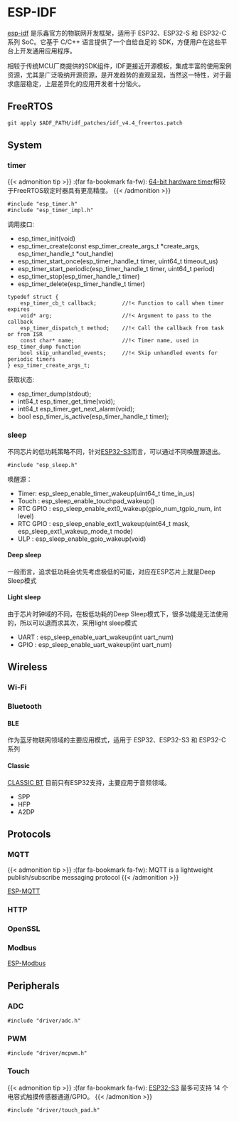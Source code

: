 # ESP-IDF



[esp-idf](https://docs.os-q.com/espidf) 是乐鑫官方的物联网开发框架，适用于 ESP32、ESP32-S 和 ESP32-C 系列 SoC。它基于 C/C++ 语言提供了一个自给自足的 SDK，方便用户在这些平台上开发通用应用程序。

相较于传统MCU厂商提供的SDK组件，IDF更接近开源模板，集成丰富的使用案例资源，尤其是广泛吸纳开源资源，是开发趋势的直观呈现，当然这一特性，对于最求底层稳定，上层差异化的应用开发者十分恼火。

## FreeRTOS


```patch
git apply $ADF_PATH/idf_patches/idf_v4.4_freertos.patch
```


## System


### timer

{{< admonition tip >}}
:(far fa-bookmark fa-fw): [64-bit hardware timer](https://docs.espressif.com/projects/esp-idf/zh_CN/v4.4.1/esp32s3/api-reference/system/esp_timer.html)相较于FreeRTOS软定时器具有更高精度。
{{< /admonition >}}


```头文件
#include "esp_timer.h"
#include "esp_timer_impl.h"
```

调用接口:

* esp_timer_init(void)
* esp_timer_create(const esp_timer_create_args_t *create_args, esp_timer_handle_t *out_handle)
* esp_timer_start_once(esp_timer_handle_t timer, uint64_t timeout_us)
* esp_timer_start_periodic(esp_timer_handle_t timer, uint64_t period)
* esp_timer_stop(esp_timer_handle_t timer)
* esp_timer_delete(esp_timer_handle_t timer)

```结构体
typedef struct {
    esp_timer_cb_t callback;        //!< Function to call when timer expires
    void* arg;                      //!< Argument to pass to the callback
    esp_timer_dispatch_t method;    //!< Call the callback from task or from ISR
    const char* name;               //!< Timer name, used in esp_timer_dump function
    bool skip_unhandled_events;     //!< Skip unhandled events for periodic timers
} esp_timer_create_args_t;
```

获取状态:

* esp_timer_dump(stdout);
* int64_t esp_timer_get_time(void);
* int64_t esp_timer_get_next_alarm(void);
* bool esp_timer_is_active(esp_timer_handle_t timer);


### sleep

不同芯片的低功耗策略不同，针对[ESP32-S3](https://docs.espressif.com/projects/esp-idf/zh_CN/v4.4.1/esp32s3/api-reference/system/sleep_modes.html)而言，可以通过不同唤醒源退出。

```头文件
#include "esp_sleep.h"
```

唤醒源：

* Timer: esp_sleep_enable_timer_wakeup(uint64_t time_in_us)
* Touch : esp_sleep_enable_touchpad_wakeup()
* RTC GPIO : esp_sleep_enable_ext0_wakeup(gpio_num_tgpio_num, int level)
* RTC GPIO : esp_sleep_enable_ext1_wakeup(uint64_t mask, esp_sleep_ext1_wakeup_mode_t mode)
* ULP : esp_sleep_enable_gpio_wakeup(void)

#### Deep sleep

一般而言，追求低功耗会优先考虑极低的可能，对应在ESP芯片上就是Deep Sleep模式


#### Light sleep

由于芯片时钟域的不同，在极低功耗的Deep Sleep模式下，很多功能是无法使用的，所以可以退而求其次，采用light sleep模式

* UART : esp_sleep_enable_uart_wakeup(int uart_num)
* GPIO : esp_sleep_enable_uart_wakeup(int uart_num)

## Wireless

### Wi-Fi

### Bluetooth


#### BLE

作为蓝牙物联网领域的主要应用模式，适用于 ESP32、ESP32-S3 和 ESP32-C 系列

#### Classic

[CLASSIC BT](https://docs.espressif.com/projects/esp-idf/en/v4.4.1/esp32/api-reference/bluetooth/classic_bt.html) 目前只有ESP32支持，主要应用于音频领域。

* SPP
* HFP
* A2DP

## Protocols

### MQTT

{{< admonition tip >}}
:(far fa-bookmark fa-fw): MQTT is a lightweight publish/subscribe messaging protocol
{{< /admonition >}}

[ESP-MQTT](https://docs.espressif.com/projects/esp-idf/en/v4.4.1/esp32s3/api-reference/protocols/mqtt.html)


### HTTP

### OpenSSL

### Modbus

[ESP-Modbus](https://docs.espressif.com/projects/esp-idf/en/v4.4.1/esp32s3/api-reference/protocols/modbus.html)



## Peripherals

### ADC

```头文件
#include "driver/adc.h"
```

### PWM

```头文件
#include "driver/mcpwm.h"
```
### Touch

{{< admonition tip >}}
:(far fa-bookmark fa-fw): [ESP32-S3](https://docs.espressif.com/projects/esp-idf/zh_CN/v4.4.1/esp32s3/api-reference/peripherals/touch_pad.html) 最多可支持 14 个电容式触摸传感器通道/GPIO。
{{< /admonition >}}


```头文件
#include "driver/touch_pad.h"
```



